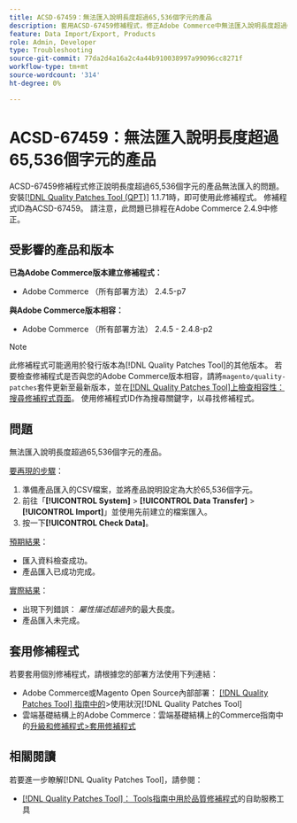 ```yaml
---
title: ACSD-67459：無法匯入說明長度超過65,536個字元的產品
description: 套用ACSD-67459修補程式，修正Adobe Commerce中無法匯入說明長度超過65,536個字元的產品的問題。
feature: Data Import/Export, Products
role: Admin, Developer
type: Troubleshooting
source-git-commit: 77da2d4a16a2c4a44b910038997a99096cc8271f
workflow-type: tm+mt
source-wordcount: '314'
ht-degree: 0%

---
```



# ACSD-67459：無法匯入說明長度超過65,536個字元的產品

ACSD-67459修補程式修正說明長度超過65,536個字元的產品無法匯入的問題。 安裝[[!DNL Quality Patches Tool (QPT)]](/help/tools/quality-patches-tool/quality-patches-tool-to-self-serve-quality-patches.md) 1.1.71時，即可使用此修補程式。 修補程式ID為ACSD-67459。 請注意，此問題已排程在Adobe Commerce 2.4.9中修正。

## 受影響的產品和版本

**已為Adobe Commerce版本建立修補程式：**

* Adobe Commerce （所有部署方法） 2.4.5-p7

**與Adobe Commerce版本相容：**

* Adobe Commerce （所有部署方法） 2.4.5 - 2.4.8-p2

>[!NOTE]
>
>此修補程式可能適用於發行版本為[!DNL Quality Patches Tool]的其他版本。 若要檢查修補程式是否與您的Adobe Commerce版本相容，請將`magento/quality-patches`套件更新至最新版本，並在[[!DNL Quality Patches Tool]上檢查相容性：搜尋修補程式頁面](https://experienceleague.adobe.com/tools/commerce-quality-patches/index.html)。 使用修補程式ID作為搜尋關鍵字，以尋找修補程式。

## 問題

無法匯入說明長度超過65,536個字元的產品。

<u>要再現的步驟</u>：

1. 準備產品匯入的CSV檔案，並將產品說明設定為大於65,536個字元。
1. 前往「**[!UICONTROL System]** > **[!UICONTROL Data Transfer]** > **[!UICONTROL Import]**」並使用先前建立的檔案匯入。
1. 按一下&#x200B;**[!UICONTROL Check Data]**。

<u>預期結果</u>：

* 匯入資料檢查成功。
* 產品匯入已成功完成。

<u>實際結果</u>：

* 出現下列錯誤： *屬性描述超過列*&#x200B;的最大長度。
* 產品匯入未完成。

## 套用修補程式

若要套用個別修補程式，請根據您的部署方法使用下列連結：

* Adobe Commerce或Magento Open Source內部部署： [[!DNL Quality Patches Tool] 指南中的](/help/tools/quality-patches-tool/usage.md)>使用狀況[!DNL Quality Patches Tool]
* 雲端基礎結構上的Adobe Commerce：雲端基礎結構上的Commerce指南中的[升級和修補程式>套用修補程式](https://experienceleague.adobe.com/docs/commerce-cloud-service/user-guide/develop/upgrade/apply-patches.html)

## 相關閱讀

若要進一步瞭解[!DNL Quality Patches Tool]，請參閱：

* [[!DNL Quality Patches Tool]： Tools指南中用於品質修補程式](/help/tools/quality-patches-tool/quality-patches-tool-to-self-serve-quality-patches.md)的自助服務工具
